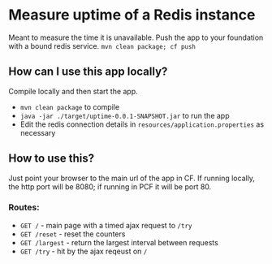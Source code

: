 # Measure uptime of a Redis instance

Meant to measure the time it is unavailable. Push the app to your foundation with a bound redis service.
`mvn clean package; cf push`

## How can I use this app locally?
Compile locally and then start the app.
* `mvn clean package` to compile
* `java -jar ./target/uptime-0.0.1-SNAPSHOT.jar` to run the app
* Edit the redis connection details in `resources/application.properties` as necessary

## How to use this?
Just point your browser to the main url of the app in CF. If running locally, the http port will be 8080; if running in PCF it will be port 80.

### Routes: 
* `GET /` - main page with a timed ajax request to `/try`
* `GET /reset`   - reset the counters
* `GET /largest` - return the largest interval between requests
* `GET /try` - hit by the ajax reqeust on `/`
